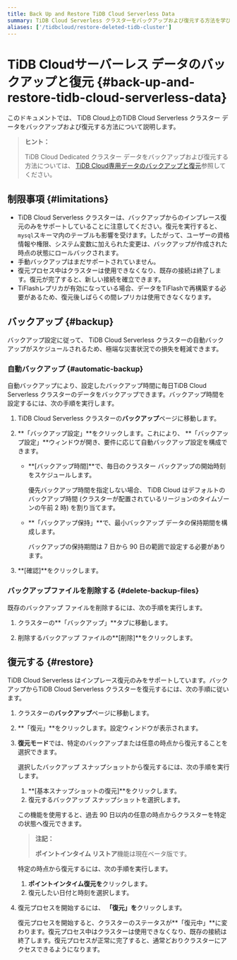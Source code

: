 ```yaml
---
title: Back Up and Restore TiDB Cloud Serverless Data
summary: TiDB Cloud Serverless クラスターをバックアップおよび復元する方法を学びます。
aliases: ['/tidbcloud/restore-deleted-tidb-cluster']
---
```


# TiDB Cloudサーバーレス データのバックアップと復元 {#back-up-and-restore-tidb-cloud-serverless-data}

このドキュメントでは、 TiDB Cloud上のTiDB Cloud Serverless クラスター データをバックアップおよび復元する方法について説明します。

> **ヒント：**
>
> TiDB Cloud Dedicated クラスター データをバックアップおよび復元する方法については、 [TiDB Cloud専用データのバックアップと復元](/tidb-cloud/backup-and-restore.md)参照してください。

## 制限事項 {#limitations}

-   TiDB Cloud Serverless クラスターは、バックアップからのインプレース復元のみをサポートしていることに注意してください。復元を実行すると、 `mysql`スキーマ内のテーブルも影響を受けます。したがって、ユーザーの資格情報や権限、システム変数に加えられた変更は、バックアップが作成された時点の状態にロールバックされます。
-   手動バックアップはまだサポートされていません。
-   復元プロセス中はクラスターは使用できなくなり、既存の接続は終了します。復元が完了すると、新しい接続を確立できます。
-   TiFlashレプリカが有効になっている場合、データをTiFlashで再構築する必要があるため、復元後しばらくの間レプリカは使用できなくなります。

## バックアップ {#backup}

バックアップ設定に従って、 TiDB Cloud Serverless クラスターの自動バックアップがスケジュールされるため、極端な災害状況での損失を軽減できます。

### 自動バックアップ {#automatic-backup}

自動バックアップにより、設定したバックアップ時間に毎日TiDB Cloud Serverless クラスターのデータをバックアップできます。バックアップ時間を設定するには、次の手順を実行します。

1.  TiDB Cloud Serverless クラスターの**バックアップ**ページに移動します。

2.  **「バックアップ設定」**をクリックします。これにより、 **「バックアップ設定」**ウィンドウが開き、要件に応じて自動バックアップ設定を構成できます。

    -   **[バックアップ時間]**で、毎日のクラスター バックアップの開始時刻をスケジュールします。

        優先バックアップ時間を指定しない場合、 TiDB Cloud はデフォルトのバックアップ時間 (クラスターが配置されているリージョンのタイムゾーンの午前 2 時) を割り当てます。

    -   **「バックアップ保持」**で、最小バックアップ データの保持期間を構成します。

        バックアップの保持期間は 7 日から 90 日の範囲で設定する必要があります。

3.  **[確認]**をクリックします。

### バックアップファイルを削除する {#delete-backup-files}

既存のバックアップ ファイルを削除するには、次の手順を実行します。

1.  クラスターの**「バックアップ」**タブに移動します。

2.  削除するバックアップ ファイルの**[削除]**をクリックします。

## 復元する {#restore}

TiDB Cloud Serverless はインプレース復元のみをサポートしています。バックアップからTiDB Cloud Serverless クラスターを復元するには、次の手順に従います。

1.  クラスターの**バックアップ**ページに移動します。

2.  **「復元」**をクリックします。設定ウィンドウが表示されます。

3.  **復元モード**では、特定のバックアップまたは任意の時点から復元することを選択できます。

    <SimpleTab>
     <div label="Basic Snapshot Restore">

    選択したバックアップ スナップショットから復元するには、次の手順を実行します。

    1.  **[基本スナップショットの復元]**をクリックします。
    2.  復元するバックアップ スナップショットを選択します。

    </div>
     <div label="Point-in-Time Restore">

    この機能を使用すると、過去 90 日以内の任意の時点からクラスターを特定の状態へ復元できます。

    > **注記：**
    >
    > **ポイントインタイム リストア**機能は現在ベータ版です。

    特定の時点から復元するには、次の手順を実行します。

    1.  **ポイントインタイム復元を**クリックします。
    2.  復元したい日付と時刻を選択します。

    </div>
     </SimpleTab>

4.  復元プロセスを開始するには、 **「復元」を**クリックします。

    復元プロセスを開始すると、クラスターのステータスが**「復元中」**に変わります。復元プロセス中はクラスターは使用できなくなり、既存の接続は終了します。復元プロセスが正常に完了すると、通常どおりクラスターにアクセスできるようになります。
